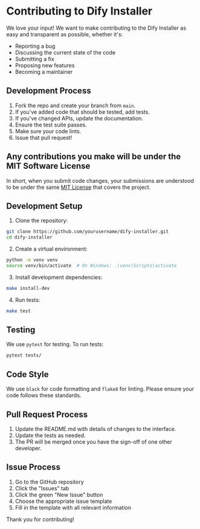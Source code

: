 # Contributing to Dify Installer

We love your input! We want to make contributing to the Dify Installer as easy and transparent as possible, whether it's:

- Reporting a bug
- Discussing the current state of the code
- Submitting a fix
- Proposing new features
- Becoming a maintainer

## Development Process

1. Fork the repo and create your branch from `main`.
1. If you've added code that should be tested, add tests.
1. If you've changed APIs, update the documentation.
1. Ensure the test suite passes.
1. Make sure your code lints.
1. Issue that pull request!

## Any contributions you make will be under the MIT Software License

In short, when you submit code changes, your submissions are understood to be under the same [MIT License](http://choosealicense.com/licenses/mit/) that covers the project.

## Development Setup

1. Clone the repository:

```bash
git clone https://github.com/yourusername/dify-installer.git
cd dify-installer
```

2. Create a virtual environment:

```bash
python -m venv venv
source venv/bin/activate  # On Windows: .\venv\Scripts\activate
```

3. Install development dependencies:

```bash
make install-dev
```

4. Run tests:

```bash
make test
```

## Testing

We use `pytest` for testing. To run tests:

```bash
pytest tests/
```

## Code Style

We use `black` for code formatting and `flake8` for linting. Please ensure your code follows these standards.

## Pull Request Process

1. Update the README.md with details of changes to the interface.
2. Update the tests as needed.
3. The PR will be merged once you have the sign-off of one other developer.

## Issue Process

1. Go to the GitHub repository
2. Click the "Issues" tab
3. Click the green "New Issue" button
4. Choose the appropriate issue template
5. Fill in the template with all relevant information

Thank you for contributing!
